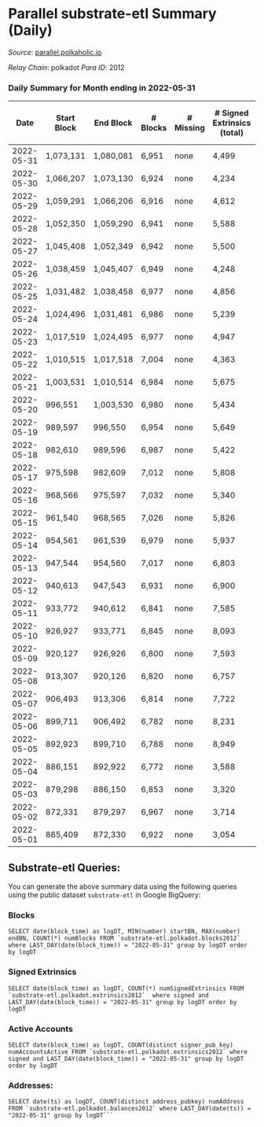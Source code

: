 # Parallel substrate-etl Summary (Daily)

_Source_: [parallel.polkaholic.io](https://parallel.polkaholic.io)

*Relay Chain*: polkadot
*Para ID*: 2012



### Daily Summary for Month ending in 2022-05-31


| Date | Start Block | End Block | # Blocks | # Missing | # Signed Extrinsics (total) | # Active Accounts | # Addresses with Balances | # Events | # Transfers | # XCM Transfers In | # XCM Transfers Out |
| ---- | ----------- | --------- | -------- | --------- | --------------------------- | ----------------- | ------------------------- | -------- | ----------- | ------------------ | ------------------- |
| 2022-05-31 | 1,073,131 | 1,080,081 | 6,951 | none  | 4,499 | 639 | 38,284 | 52,031 | 9,282 ($2,837,954) | 118 ($254,022) | 54 ($106,310) |
| 2022-05-30 | 1,066,207 | 1,073,130 | 6,924 | none  | 4,234 | 708 | 38,256 | 52,080 | 9,203 ($785,347) | 101 ($437,611) | 20 ($29,963.45) |
| 2022-05-29 | 1,059,291 | 1,066,206 | 6,916 | none  | 4,612 | 558 | 38,230 | 50,957 | 9,039 ($472,275) | 111 ($112,990) | 24 ($90,764.84) |
| 2022-05-28 | 1,052,350 | 1,059,290 | 6,941 | none  | 5,588 | 568 | 38,197 | 56,929 | 9,855 ($6,207,410) | 96 ($115,035) | 37 ($282,662) |
| 2022-05-27 | 1,045,408 | 1,052,349 | 6,942 | none  | 5,500 | 659 | 38,178 | 58,956 | 9,899 ($2,173,371) | 132 ($122,247) | 50 ($204,290) |
| 2022-05-26 | 1,038,459 | 1,045,407 | 6,949 | none  | 4,248 | 691 | 38,144 | 52,999 | 9,473 ($885,922) | 136 ($1,303,412) | 33 ($41,146.73) |
| 2022-05-25 | 1,031,482 | 1,038,458 | 6,977 | none  | 4,856 | 713 | 38,107 | 56,467 | 9,705 ($2,090,843) | 155 ($417,526) | 34 ($128,921) |
| 2022-05-24 | 1,024,496 | 1,031,481 | 6,986 | none  | 5,239 | 773 | 38,056 | 59,156 | 10,251 ($599,586) | 198 ($296,077) | 60 ($60,643.97) |
| 2022-05-23 | 1,017,519 | 1,024,495 | 6,977 | none  | 4,947 | 763 | 37,999 | 57,782 | 9,765 ($944,100) | 178 ($115,745) | 20 ($10,257.72) |
| 2022-05-22 | 1,010,515 | 1,017,518 | 7,004 | none  | 4,363 | 646 | 37,939 | 53,171 | 9,761 ($51,520,786) | 124 ($207,833) | 41 ($18,474.92) |
| 2022-05-21 | 1,003,531 | 1,010,514 | 6,984 | none  | 5,675 | 644 | 37,903 | 61,138 | 11,006 ($18,854,818) | 139 ($316,302) | 28 ($161,489) |
| 2022-05-20 | 996,551 | 1,003,530 | 6,980 | none  | 5,434 | 688 | 37,864 | 60,363 | 10,690 ($17,999,306) | 142 ($204,990) | 26 ($72,251.51) |
| 2022-05-19 | 989,597 | 996,550 | 6,954 | none  | 5,649 | 711 | 37,809 | 60,876 | 10,536 ($2,044,885) | 188 ($406,465) | 40 ($236,404) |
| 2022-05-18 | 982,610 | 989,596 | 6,987 | none  | 5,422 | 758 | 37,758 | 60,401 | 10,699 ($3,170,834) | 185 ($261,845) | 44 ($2,125,959) |
| 2022-05-17 | 975,598 | 982,609 | 7,012 | none  | 5,808 | 839 | 37,693 | 62,806 | 10,635 ($54,456,155) | 217 ($480,856) | 40 ($204,244) |
| 2022-05-16 | 968,566 | 975,597 | 7,032 | none  | 5,340 | 728 | 37,633 | 59,336 | 10,369 ($711,837) | 174 ($115,008) | 34 ($73,681.22) |
| 2022-05-15 | 961,540 | 968,565 | 7,026 | none  | 5,826 | 717 | 37,590 | 59,702 | 9,728 ($1,616,347) | 164 ($165,433) | 43 ($190,458) |
| 2022-05-14 | 954,561 | 961,539 | 6,979 | none  | 5,937 | 628 | 37,541 | 60,062 | 9,944 ($1,349,013) | 164 ($361,462) | 41 ($117,036) |
| 2022-05-13 | 947,544 | 954,560 | 7,017 | none  | 6,803 | 766 | 37,502 | 66,188 | 10,927 ($2,803,505) | 186 ($387,298) | 63 ($127,612) |
| 2022-05-12 | 940,613 | 947,543 | 6,931 | none  | 6,900 | 682 | 37,462 | 67,101 | 11,237 ($1,202,320) | 245 ($463,041) | 93 ($205,866) |
| 2022-05-11 | 933,772 | 940,612 | 6,841 | none  | 7,585 | 795 | 37,407 | 71,678 | 11,528 ($20,596,110) | 298 ($13,870,908) | 140 ($5,819,836) |
| 2022-05-10 | 926,927 | 933,771 | 6,845 | none  | 8,093 | 908 | 37,339 | 77,331 | 12,110 ($5,361,021) | 320 ($1,909,187) | 74 ($110,191) |
| 2022-05-09 | 920,127 | 926,926 | 6,800 | none  | 7,593 | 875 | 37,265 | 74,015 | 12,022 ($4,403,256) | 362 ($1,208,316) | 85 ($262,760) |
| 2022-05-08 | 913,307 | 920,126 | 6,820 | none  | 6,757 | 893 | 37,186 | 66,732 | 11,066 ($2,698,889) | 351 ($3,577,386) | 52 ($1,838,501) |
| 2022-05-07 | 906,493 | 913,306 | 6,814 | none  | 7,722 | 1,002 | 37,082 | 70,738 | 11,692 ($7,310,290) | 378 ($2,138,676) | 68 ($272,068) |
| 2022-05-06 | 899,711 | 906,492 | 6,782 | none  | 8,231 | 958 | 36,975 | 72,275 | 11,905 ($4,608,084) | 452 ($3,420,601) | 71 ($76,277.65) |
| 2022-05-05 | 892,923 | 899,710 | 6,788 | none  | 8,949 | 1,006 | 36,896 | 76,288 | 13,365 ($6,616,787) | 534 ($3,598,970) | 86 ($184,035) |
| 2022-05-04 | 886,151 | 892,922 | 6,772 | none  | 3,588 | 436 | 36,802 | 37,407 | 7,436 ($318,035) | 19 ($121,644) |   |
| 2022-05-03 | 879,298 | 886,150 | 6,853 | none  | 3,320 | 381 | 36,797 | 35,586 | 6,891 ($4,771,825) |   |   |
| 2022-05-02 | 872,331 | 879,297 | 6,967 | none  | 3,714 | 382 | 36,788 | 37,014 | 6,917 ($1,615,998) |   |   |
| 2022-05-01 | 865,409 | 872,330 | 6,922 | none  | 3,054 | 312 | 36,785 | 33,561 | 6,106 ($88,344.69) |   |   |

## Substrate-etl Queries:
You can generate the above summary data using the following queries using the public dataset `substrate-etl` in Google BigQuery:


### Blocks
```
SELECT date(block_time) as logDT, MIN(number) startBN, MAX(number) endBN, COUNT(*) numBlocks FROM `substrate-etl.polkadot.blocks2012`  where LAST_DAY(date(block_time)) = "2022-05-31" group by logDT order by logDT
```


### Signed Extrinsics
```
SELECT date(block_time) as logDT, COUNT(*) numSignedExtrinsics FROM `substrate-etl.polkadot.extrinsics2012`  where signed and LAST_DAY(date(block_time)) = "2022-05-31" group by logDT order by logDT
```


### Active Accounts
```
SELECT date(block_time) as logDT, COUNT(distinct signer_pub_key) numAccountsActive FROM `substrate-etl.polkadot.extrinsics2012` where signed and LAST_DAY(date(block_time)) = "2022-05-31" group by logDT order by logDT
```


### Addresses:
```
SELECT date(ts) as logDT, COUNT(distinct address_pubkey) numAddress FROM `substrate-etl.polkadot.balances2012` where LAST_DAY(date(ts)) = "2022-05-31" group by logDT```

